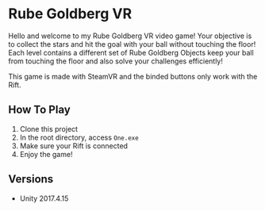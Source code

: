 # Rube Goldberg VR

Hello and welcome to my Rube Goldberg VR video game! Your objective is to collect the stars and hit the goal with your ball without touching the floor! Each level contains a different set of Rube Goldberg Objects keep your ball from touching the floor and also solve your challenges efficiently!

This game is made with SteamVR and the binded buttons only work with the Rift.

## How To Play
1. Clone this project
2. In the root directory, access `One.exe`
3. Make sure your Rift is connected
4. Enjoy the game!

## Versions
- Unity 2017.4.15
